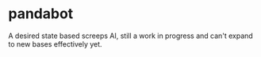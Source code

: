 # pandabot

A desired state based screeps AI, still a work in progress and can't expand to new bases effectively yet.
